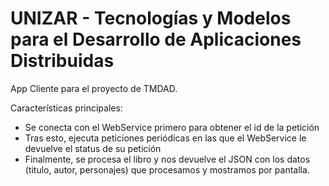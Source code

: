 UNIZAR - Tecnologías y Modelos para el Desarrollo de Aplicaciones Distribuidas
==============================================================================

App Cliente para el proyecto de TMDAD.

Características principales:

- Se conecta con el WebService primero para obtener el id de la petición
- Tras esto, ejecuta peticiones periódicas en las que el WebService le devuelve el status de su petición
- Finalmente, se procesa el libro y nos devuelve el JSON con los datos (titulo, autor, personajes) que procesamos y mostramos por pantalla.
